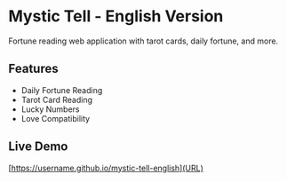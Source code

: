 # Mystic Tell - English Version
Fortune reading web application with tarot cards, daily fortune, and more.

## Features
- Daily Fortune Reading
- Tarot Card Reading  
- Lucky Numbers
- Love Compatibility

## Live Demo
[https://username.github.io/mystic-tell-english](URL)
